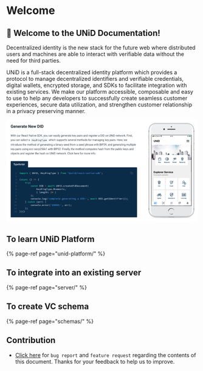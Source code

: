 # Welcome

## 🌟 Welcome to the UNiD Documentation!

Decentralized identity is the new stack for the future web where distributed users and machines are able to interact with verifiable data without the need for third parties.

UNiD is a full-stack decentralized identity platform which provides a protocol to manage decentralized identifiers and verifiable credentials, digital wallets, encrypted storage, and SDKs to facilitate integration with existing services. We make our platform accessible, composable and easy to use to help any developers to successfully create seamless customer experiences, secure data utilization, and strengthen customer relationship in a privacy preserving manner.

![](.gitbook/assets/screen-shot-2021-01-04-at-2.55.00.png)



## To learn UNiD Platform

{% page-ref page="unid-platform/" %}

## To integrate into an existing server

{% page-ref page="server/" %}

## To create VC schema

{% page-ref page="schemas/" %}

## Contribution

* [Click here](https://github.com/getunid/unid-docs/issues/new/choose) for `bug report` and `feature request` regarding the contents of this document. Thanks for your feedback to help us to improve.

